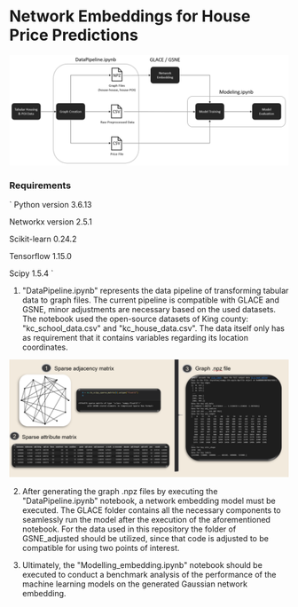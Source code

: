 # Network Embeddings for House Price Predictions

![Visual representation of using network embeddings for house price predictions](Figures/Overview_process.png)

### Requirements
`
Python version 3.6.13

Networkx version 2.5.1

Scikit-learn 0.24.2

Tensorflow 1.15.0

Scipy 1.5.4 
`

1) "DataPipeline.ipynb" represents the data pipeline of transforming tabular data to graph files. The current pipeline is compatible with GLACE and GSNE, minor adjustments are necessary based on the used datasets. The notebook used the open-source datasets of King county: "kc_school_data.csv" and "kc_house_data.csv". The data itself only has as requirement that it contains variables regarding its location coordinates. 

![Visual representation of the data pipeline](Temporary_datapipeline.png)

2) After generating the graph .npz files by executing the "DataPipeline.ipynb" notebook, a network embedding model must be executed. The GLACE folder contains all the necessary components to seamlessly run the model after the execution of the aforementioned notebook. For the data used in this repository the folder of GSNE_adjusted should be utilized, since that code is adjusted to be compatible for using two points of interest.

3) Ultimately, the "Modelling_embedding.ipynb" notebook should be executed to conduct a benchmark analysis of the performance of the machine learning models on the generated Gaussian network embedding. 








